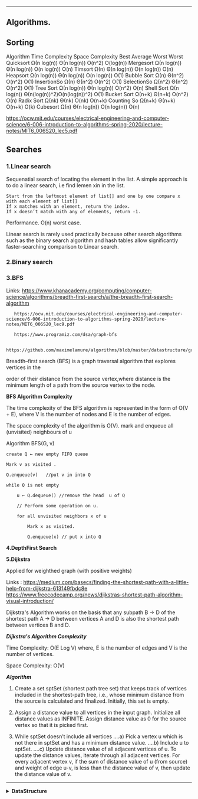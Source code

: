 

--------------------

## Algorithms.

## Sorting ##

Algorithm	Time Complexity	                        Space Complexity
            Best	    Average	      Worst	        Worst
Quicksort	Ω(n log(n))	Θ(n log(n))	  O(n^2)	    O(log(n))
Mergesort	Ω(n log(n))	Θ(n log(n))	  O(n log(n))	O(n)
Timsort   	Ω(n)	    Θ(n log(n))	  O(n log(n))	O(n)
Heapsort	Ω(n log(n))	Θ(n log(n))	  O(n log(n))	O(1)
Bubble Sort	Ω(n)	    Θ(n^2)	      O(n^2)        O(1)
InsertionSo Ω(n)	    Θ(n^2)	      O(n^2)	    O(1)
SelectionSo	Ω(n^2)	    Θ(n^2)	      O(n^2)	    O(1)
Tree Sort	Ω(n log(n))	Θ(n log(n))	  O(n^2)	    O(n)
Shell Sort	Ω(n log(n))	Θ(n(log(n))^2)O(n(log(n))^2) O(1)
Bucket Sort	Ω(n+k)	    Θ(n+k)	      O(n^2)	    O(n)
Radix Sort	Ω(nk)	    Θ(nk)	      O(nk)	        O(n+k)
Counting So	Ω(n+k)	    Θ(n+k)	      O(n+k)	    O(k)
Cubesort	Ω(n)	    Θ(n log(n))	  O(n log(n))	O(n)

https://ocw.mit.edu/courses/electrical-engineering-and-computer-science/6-006-introduction-to-algorithms-spring-2020/lecture-notes/MIT6_006S20_lec5.pdf

## Searches ##

### 1.Linear search  ##

Sequenatial search of locating the element in the list.
A simple approach is to do a linear search, i.e  find lemen xin in the list.

    Start from the leftmost element of list[] and one by one compare x with each element of list[]
    If x matches with an element, return the index.
    If x doesn’t match with any of elements, return -1.
    
Performance.
O(n) worst case.

Linear search is rarely used practically because other search algorithms such as the binary search algorithm and hash tables allow significantly faster-searching comparison to Linear search.

### 2.Binary search  ##



### 3.BFS  ##

Links: https://www.khanacademy.org/computing/computer-science/algorithms/breadth-first-search/a/the-breadth-first-search-algorithm

       https://ocw.mit.edu/courses/electrical-engineering-and-computer-science/6-006-introduction-to-algorithms-spring-2020/lecture-notes/MIT6_006S20_lec9.pdf
       
       https://www.programiz.com/dsa/graph-bfs
 
       https://github.com/maximelamure/algorithms/blob/master/datastructure/graph_bfs.go


Breadth–first search (BFS) is a graph traversal algorithm that explores vertices in the

order of their distance from the source vertex,where distance is the minimum length of a path from the source vertex to the node.

**BFS Algorithm Complexity**

The time complexity of the BFS algorithm is represented in the form of O(V + E), where V is the number of nodes and E is the number of edges.

The space complexity of the algorithm is O(V).
 mark and enqueue all (unvisited) neighbours of u

Algorithm BFS(G, v)

    create Q ← new empty FIFO queue
    
    Mark v as visited .
  
    Q.enqueue(v)   //put v in into Q 
    
    while Q is not empty
        
        u ← Q.dequeue() //remove the head  u of Q
        
        // Perform some operation on u.
        
        for all unvisited neighbors x of u
        
            Mark x as visited.
            
            Q.enqueue(x) // put x into Q
            


**4.DepthFirst Search** 
            

**5.Dijkstra**

Applied for weighthed graph (with positive weights)

Links : https://medium.com/basecs/finding-the-shortest-path-with-a-little-help-from-dijkstra-613149fbdc8e
        https://www.freecodecamp.org/news/dijkstras-shortest-path-algorithm-visual-introduction/

Dijkstra's Algorithm works on the basis that any subpath B -> D of the shortest path A -> D between vertices A and D is also the shortest path between vertices B and D.

***Dijkstra's Algorithm Complexity***

Time Complexity: O(E Log V) where, E is the number of edges and V is the number of vertices.

Space Complexity: O(V)


***Algorithm*** 

1) Create a set sptSet (shortest path tree set) that keeps track of vertices included in the shortest-path tree, i.e., whose minimum distance from the source is calculated and finalized. Initially, this set is empty. 

2) Assign a distance value to all vertices in the input graph. Initialize all distance values as INFINITE. Assign distance value as 0 for the source vertex so that it is picked first. 

3) While sptSet doesn’t include all vertices 
….a) Pick a vertex u which is not there in sptSet and has a minimum distance value. 
….b) Include u to sptSet. 
….c) Update distance value of all adjacent vertices of u. To update the distance values, iterate through all adjacent vertices. For every adjacent vertex v, if the sum of distance value of u (from source) and weight of edge u-v, is less than the distance value of v, then update the distance value of v. 

 
------------------- 
 
<details>
           <summary><b>DataStructure</b></summary>
           <p>
		   [**Master the Interview Click here for Course Link** ](https://academy.zerotomastery.io/p/master-the-coding-interview-data-structures-algorithms)
		   
	🎁Hash Tables
		
		| space |   O(n)
		| insert|  O(1)
		| lookup|  O(1)
		| delete|  O(1) 
		   
		***could be O(n) with hash collisions and dynamic array resizing but unlikely*
		
		Improve Time Complexity?
			Fast Access O(1), tradeoff: more memory O(n) 
		Collision?
			Linked List
	🎁Graphs
		Shortest Path?
			🚀 Bellman-Ford
			🚀 Dijkstra
		Cyclic or Acyclic?
		Weighted or Unweighted?
		Graph Traversal? **O(n)**
			🚀 Breadth First Search (BFS)
			🚀 Depth First Search (DFS)
				Inorder
				Postorder
				Preorder
		Directed or Undirected?
		🎁Tree
			 Tree Traversal? **O(n)**
				
				
				**Recursion?**
					Be mindful of Space Complexity! (Stack overflow)
			🎁Linked List
				🎁Singly Linked List
					| prepend|  O(1)
		    			| append |  O(1)
					| lookup |  O(n)
					| insert |  O(n)
					| delete |  O(n) 
				🎁Doubly Linked List 
					
			🎁Binary Tree
				🎁Binary Search Tree
					🎁Balanced BST
						🎁AVL Tree
						🎁Red Black Tree				 	    				
						| lookup |  O(logN)
						| insert |  O(logN)
						| delete |  O(logN) 
			🎁Heap
				🎁Binary Heap
		 			| lookup |  O(N)
					| insert |  O(logN)
					| delete |  O(logN) 
				Priority Queue

			🎁Trie
	🎁Arrays
		Sorting? ~ **O(N log N)**
			Radix Sort 🚀
			Quick Sort 🚀
			Heap Sort 🚀
			Bubble Sort 🚀
			Selection Sort 🚀
			Insertion Sort 🚀
			Merge Sort 🚀
			Counting Sort 🚀
		String question? 
			Turn it into an Array ~ split() 🚀
		Static
			 | lookup |    O(1)
			 | push   |    O(1)
			 | insert |    O(n)
		         | delete |    O(n) 
		   
		Dynamic
			 | lookup |    O(1)
			 | append*|    O(1)
			 | insert |    O(n)
		         | delete |    O(n) 
		
			** can be O(n) on expanding memory
	        Searching. Is it sorted?
			Yes - Divide and Conquer - **Binary search O(log N)** 🚀
			No. Will sorting make it faster? If still no, **Linear Search**🚀
			No. Is it a String? See if a **Trie** data structure helps
	🎁Stacks
		Array Stack
		Linked List Stack
		         | lookup |    O(n)
			 | pop    |    O(1)
			 | push   |    O(1)
		         | peek   |    O(1) 
	🎁Queues
		Array Queue (BAD)
		Linked List Queue
			 | lookup |    O(n)
			 | enqueue|    O(1)
			 | dequeue|    O(1)
		         | peek   |    O(1) 
	Dynamic Programming
		🚀Memoization</p>
	
</details> 
